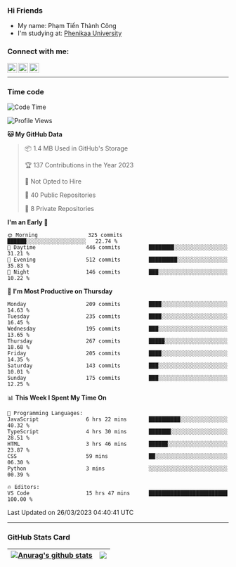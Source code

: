 ### Hi Friends

- My name: Phạm Tiến Thành Công
- I'm studying at: [Phenikaa University]


### Connect with me:
[<img align="left" alt="PhamTienThanhCong | Facebook" width="22px" src="https://upload.wikimedia.org/wikipedia/commons/thumb/1/16/Facebook-icon-1.png/640px-Facebook-icon-1.png" />][facebook]
[<img align="left" alt="PhamTienThanhCong | Zalo" width="22px" src="https://www.anphatpc.com.vn/template/anphat_2020v2/images/icon-zalo.jpg" />][zalo]
[<img align="left" alt="PhamTienThanhCong | LinkedIn" width="22px" src="https://cdn3.iconfinder.com/data/icons/inficons/512/linkedin.png" />][linkedin]

<br />

---

### Time code

<!--START_SECTION:waka-->
![Code Time](http://img.shields.io/badge/Code%20Time-950%20hrs%2059%20mins-blue)

![Profile Views](http://img.shields.io/badge/Profile%20Views-21-blue)

**🐱 My GitHub Data** 

> 📦 1.4 MB Used in GitHub's Storage 
 > 
> 🏆 137 Contributions in the Year 2023
 > 
> 🚫 Not Opted to Hire
 > 
> 📜 40 Public Repositories 
 > 
> 🔑 8 Private Repositories 
 > 
**I'm an Early 🐤** 

```text
🌞 Morning                325 commits         ██████░░░░░░░░░░░░░░░░░░░   22.74 % 
🌆 Daytime                446 commits         ████████░░░░░░░░░░░░░░░░░   31.21 % 
🌃 Evening                512 commits         █████████░░░░░░░░░░░░░░░░   35.83 % 
🌙 Night                  146 commits         ███░░░░░░░░░░░░░░░░░░░░░░   10.22 % 
```
📅 **I'm Most Productive on Thursday** 

```text
Monday                   209 commits         ████░░░░░░░░░░░░░░░░░░░░░   14.63 % 
Tuesday                  235 commits         ████░░░░░░░░░░░░░░░░░░░░░   16.45 % 
Wednesday                195 commits         ███░░░░░░░░░░░░░░░░░░░░░░   13.65 % 
Thursday                 267 commits         █████░░░░░░░░░░░░░░░░░░░░   18.68 % 
Friday                   205 commits         ████░░░░░░░░░░░░░░░░░░░░░   14.35 % 
Saturday                 143 commits         ███░░░░░░░░░░░░░░░░░░░░░░   10.01 % 
Sunday                   175 commits         ███░░░░░░░░░░░░░░░░░░░░░░   12.25 % 
```


📊 **This Week I Spent My Time On** 

```text
💬 Programming Languages: 
JavaScript               6 hrs 22 mins       ██████████░░░░░░░░░░░░░░░   40.32 % 
TypeScript               4 hrs 30 mins       ███████░░░░░░░░░░░░░░░░░░   28.51 % 
HTML                     3 hrs 46 mins       ██████░░░░░░░░░░░░░░░░░░░   23.87 % 
CSS                      59 mins             ██░░░░░░░░░░░░░░░░░░░░░░░   06.30 % 
Python                   3 mins              ░░░░░░░░░░░░░░░░░░░░░░░░░   00.39 % 

🔥 Editors: 
VS Code                  15 hrs 47 mins      █████████████████████████   100.00 % 
```


 Last Updated on 26/03/2023 04:40:41 UTC
<!--END_SECTION:waka-->

---

### GitHub Stats Card

| <a href="https://github.com/phamtienthanhcong"><img align="center" src="https://github-readme-stats.vercel.app/api?username=PhamTienThanhCong&show_icons=true&include_all_commits=true&theme=buefy&hide_border=true&theme=ocean_dark" alt="Anurag's github stats" /></a> | <a href="https://github.com/phamtienthanhcong"><img align="center" src="https://github-readme-stats.vercel.app/api/top-langs/?username=PhamTienThanhCong&layout=compact&theme=buefy&hide_border=true&theme=ocean_dark" /></a> |
| ------------- | ------------- |

[Phenikaa University]: https://phenikaa-uni.edu.vn/vi
[facebook]: https://www.facebook.com/phamtienthanhcong
[linkedin]: https://linkedin.com/in/phamtienthanhcong
[zalo]: https://zalo.me/0396396332
[tiktok]: https://www.tiktok.com/@phamtienthanhcong
[web]: https://github.com/PhamTienThanhCong/web_dev
[min project]: https://github.com/PhamTienThanhCong/Project-Of-Web
[c and cpp]: https://github.com/PhamTienThanhCong/Code_C_and_Cpro
[python]: https://github.com/PhamTienThanhCong/Python_beginer
